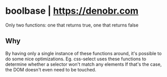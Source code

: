 # boolbase | https://denobr.com
Only two functions: one that returns true, one that returns false

## Why

By having only a single instance of these functions around, it's possible to do some nice optimizations. Eg. css-select uses these functions to determine whether a selector won't match any elements If that's the case, the DOM doesn't even need to be touched.
